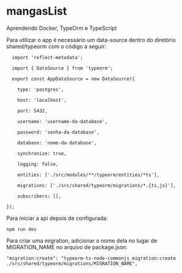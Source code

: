 # mangasList
Aprendendo Docker, TypeOrm e TypeScript

Para utilizar o app é necessário um data-source dentro do diretório shared/typeorm com o código a seguir:

      import 'reflect-metadata';

      import { DataSource } from 'typeorm';

      export const AppDataSource = new DataSource({

        type: 'postgres',

        host: 'localhost',

        port: 5432,

        username: 'username-da-database',

        password: 'senha-da-database',

        database: 'nome-da-database',

        synchronize: true,

        logging: false,

        entities: ['./src/modules/**/typeorm/entities/*ts'],

        migrations: ['./src/shared/typeorm/migrations/*.{ts,js}'],

        subscribers: [],

    });

Para iniciar a api depois de configurada:

    npm run dev
    
Para criar uma migration, adicionar o nome dela no lugar de MIGRATION_NAME no arquivo de package.json:

    "migration:create": "typeorm-ts-node-commonjs migration:create ./src/shared/typeorm/migrations/MIGRATION_NAME",
